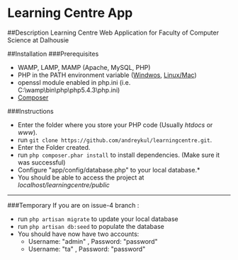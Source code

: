 Learning Centre App
==============

##Description
Learning Centre Web Application for Faculty of Computer Science at Dalhousie

##Installation
###Prerequisites 
* WAMP, LAMP, MAMP (Apache, MySQL, PHP)
* PHP in the PATH environment variable ([Windwos](http://www.itechtalk.com/thread3595.html), [Linux/Mac](http://www.cyberciti.biz/faq/unix-linux-adding-path/))
* openssl module enabled in php.ini (i.e. C:\wamp\bin\php\php5.4.3\php.ini)
* [Composer](http://getcomposer.org/doc/00-intro.md#downloading-the-composer-executable)

###Instructions
* Enter the folder where you store your PHP code (Usually _htdocs_ or _www_).
* run `git clone https://github.com/andreykul/learningcentre.git`.
* Enter the Folder created.
* run `php composer.phar install` to install dependencies. (Make sure it was successful)
* Configure "app/config/database.php" to your local database.* 
* You should be able to access the project at _localhost/learningcentre/public_
___
###Temporary
If you are on issue-4 branch :

* run `php artisan migrate` to update your local database
* run `php artisan db:seed` to populate the database
* You should have now have two accounts:
  * Username: "admin" , Password: "password"
  * Username: "ta" , Password: "password"





